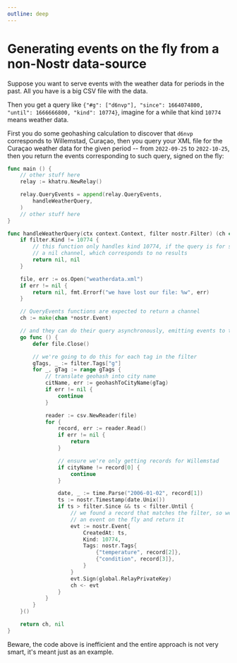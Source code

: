 ```yaml
---
outline: deep
---
```


# Generating events on the fly from a non-Nostr data-source

Suppose you want to serve events with the weather data for periods in the past. All you have is a big CSV file with the data.

Then you get a query like `{"#g": ["d6nvp"], "since": 1664074800, "until": 1666666800, "kind": 10774}`, imagine for a while that kind `10774` means weather data.

First you do some geohashing calculation to discover that `d6nvp` corresponds to Willemstad, Curaçao, then you query your XML file for the Curaçao weather data for the given period -- from `2022-09-25` to `2022-10-25`, then you return the events corresponding to such query, signed on the fly:

```go
func main () {
	// other stuff here
	relay := khatru.NewRelay()

	relay.QueryEvents = append(relay.QueryEvents,
		handleWeatherQuery,
	)
	// other stuff here
}

func handleWeatherQuery(ctx context.Context, filter nostr.Filter) (ch chan *nostr.Event, err error) {
	if filter.Kind != 10774 {
		// this function only handles kind 10774, if the query is for something else we return
		// a nil channel, which corresponds to no results
		return nil, nil
	}

	file, err := os.Open("weatherdata.xml")
	if err != nil {
		return nil, fmt.Errorf("we have lost our file: %w", err)
	}

	// QueryEvents functions are expected to return a channel
	ch := make(chan *nostr.Event)

	// and they can do their query asynchronously, emitting events to the channel as they come
	go func () {
		defer file.Close()

		// we're going to do this for each tag in the filter
		gTags, _ := filter.Tags["g"]
		for _, gTag := range gTags {
			// translate geohash into city name
			citName, err := geohashToCityName(gTag)
			if err != nil {
				continue
			}

			reader := csv.NewReader(file)
			for {
				record, err := reader.Read()
				if err != nil {
					return
				}

				// ensure we're only getting records for Willemstad
				if cityName != record[0] {
					continue
				}

				date, _ := time.Parse("2006-01-02", record[1])
				ts := nostr.Timestamp(date.Unix())
				if ts > filter.Since && ts < filter.Until {
					// we found a record that matches the filter, so we make
					// an event on the fly and return it
					evt := nostr.Event{
						CreatedAt: ts,
						Kind: 10774,
						Tags: nostr.Tags{
							{"temperature", record[2]},
							{"condition", record[3]},
						}
					}
					evt.Sign(global.RelayPrivateKey)
					ch <- evt
				}
			}
		}
	}()

	return ch, nil
}
```

Beware, the code above is inefficient and the entire approach is not very smart, it's meant just as an example.
